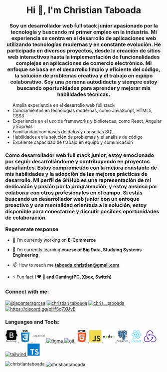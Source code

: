 <h1 align="center">Hi 👋, I'm Christian Taboada</h1>
<h3 align="center">Soy un desarrollador web full stack junior apasionado por la tecnología y buscando mi primer empleo en la industria. Mi experiencia se centra en el desarrollo de aplicaciones web utilizando tecnologías modernas y en constante evolución. He participado en diversos proyectos, desde la creación de sitios web interactivos hasta la implementación de funcionalidades complejas en aplicaciones de comercio electrónico. Mi enfoque se basa en el desarrollo limpio y eficiente del código, la solución de problemas creativa y el trabajo en equipo colaborativo. Soy una persona autodidacta y siempre estoy buscando oportunidades para aprender y mejorar mis habilidades técnicas.
  </h3>
<ul
Habilidades destacadas:

<li>Amplia experiencia en el desarrollo web full stack</li>
<li>Conocimientos en tecnologías modernas, como JavaScript, HTML5, CSS3</li>
<li>Experiencia en el uso de frameworks y bibliotecas, como React, Angular y Express</li>
<li>Familiaridad con bases de datos y consultas SQL</li>
<li>Habilidades en la solución de problemas y el análisis de código</li>
<li>Excelente capacidad de trabajo en equipo y comunicación</li>
</ul>

<h3>
Como desarrollador web full stack junior, estoy emocionado por seguir desarrollándome y contribuyendo en proyectos desafiantes. Estoy comprometido con la mejora constante de mis habilidades y la adopción de las mejores prácticas de desarrollo. Mi perfil de GitHub es una representación de mi dedicación y pasión por la programación, y estoy ansioso por colaborar con otros profesionales en el campo. Si estás buscando un desarrollador web junior con un enfoque proactivo y una mentalidad orientada a la solución, estoy disponible para conectarme y discutir posibles oportunidades de colaboración.





Regenerate response
</h3>

- 🔭 I’m currently working on **E-Commerce**

- 🌱 I’m currently learning **course of Big Data, Studying Systems Engineering**

- 📫 How to reach me **taboada.christian@gmail.com**

- ⚡ Fun fact **I ❤️ 🐶 and Gaming(PC, Xbox, Switch)**

<h3 align="left">Connect with me:</h3>
<p align="left">
<a href="https://twitter.com/@lapanteragrosa" target="blank"><img align="center" src="https://raw.githubusercontent.com/rahuldkjain/github-profile-readme-generator/master/src/images/icons/Social/twitter.svg" alt="@lapanteragrosa" height="30" width="40" /></a>
<a href="https://linkedin.com/in/christian taboada" target="blank"><img align="center" src="https://raw.githubusercontent.com/rahuldkjain/github-profile-readme-generator/master/src/images/icons/Social/linked-in-alt.svg" alt="christian taboada" height="30" width="40" /></a>
<a href="https://instagram.com/chris__taboada" target="blank"><img align="center" src="https://raw.githubusercontent.com/rahuldkjain/github-profile-readme-generator/master/src/images/icons/Social/instagram.svg" alt="chris__taboada" height="30" width="40" /></a>
<a href="https://discord.gg/https://discord.gg/pHfSq7XUvB" target="blank"><img align="center" src="https://raw.githubusercontent.com/rahuldkjain/github-profile-readme-generator/master/src/images/icons/Social/discord.svg" alt="https://discord.gg/pHfSq7XUvB" height="30" width="40" /></a>
</p>

<h3 align="left">Languages and Tools:</h3>
<p align="left"> <a href="https://getbootstrap.com" target="_blank" rel="noreferrer"> <img src="https://raw.githubusercontent.com/devicons/devicon/master/icons/bootstrap/bootstrap-plain-wordmark.svg" alt="bootstrap" width="40" height="40"/> </a> <a href="https://www.w3schools.com/css/" target="_blank" rel="noreferrer"> <img src="https://raw.githubusercontent.com/devicons/devicon/master/icons/css3/css3-original-wordmark.svg" alt="css3" width="40" height="40"/> </a> <a href="https://expressjs.com" target="_blank" rel="noreferrer"> <img src="https://raw.githubusercontent.com/devicons/devicon/master/icons/express/express-original-wordmark.svg" alt="express" width="40" height="40"/> </a> <a href="https://www.figma.com/" target="_blank" rel="noreferrer"> <img src="https://www.vectorlogo.zone/logos/figma/figma-icon.svg" alt="figma" width="40" height="40"/> </a> <a href="https://git-scm.com/" target="_blank" rel="noreferrer"> <img src="https://www.vectorlogo.zone/logos/git-scm/git-scm-icon.svg" alt="git" width="40" height="40"/> </a> <a href="https://www.w3.org/html/" target="_blank" rel="noreferrer"> <img src="https://raw.githubusercontent.com/devicons/devicon/master/icons/html5/html5-original-wordmark.svg" alt="html5" width="40" height="40"/> </a> <a href="https://developer.mozilla.org/en-US/docs/Web/JavaScript" target="_blank" rel="noreferrer"> <img src="https://raw.githubusercontent.com/devicons/devicon/master/icons/javascript/javascript-original.svg" alt="javascript" width="40" height="40"/> </a> <a href="https://nodejs.org" target="_blank" rel="noreferrer"> <img src="https://raw.githubusercontent.com/devicons/devicon/master/icons/nodejs/nodejs-original-wordmark.svg" alt="nodejs" width="40" height="40"/> </a> <a href="https://www.postgresql.org" target="_blank" rel="noreferrer"> <img src="https://raw.githubusercontent.com/devicons/devicon/master/icons/postgresql/postgresql-original-wordmark.svg" alt="postgresql" width="40" height="40"/> </a> <a href="https://reactjs.org/" target="_blank" rel="noreferrer"> <img src="https://raw.githubusercontent.com/devicons/devicon/master/icons/react/react-original-wordmark.svg" alt="react" width="40" height="40"/> </a> <a href="https://redux.js.org" target="_blank" rel="noreferrer"> <img src="https://raw.githubusercontent.com/devicons/devicon/master/icons/redux/redux-original.svg" alt="redux" width="40" height="40"/> </a> <a href="https://tailwindcss.com/" target="_blank" rel="noreferrer"> <img src="https://www.vectorlogo.zone/logos/tailwindcss/tailwindcss-icon.svg" alt="tailwind" width="40" height="40"/> </a> <a href="https://www.typescriptlang.org/" target="_blank" rel="noreferrer"> <img src="https://raw.githubusercontent.com/devicons/devicon/master/icons/typescript/typescript-original.svg" alt="typescript" width="40" height="40"/> </a> </p>

<p><img align="left" src="https://github-readme-stats.vercel.app/api/top-langs?username=christiantaboada&show_icons=true&locale=en&layout=compact" alt="christiantaboada" /></p>

<p>&nbsp;<img align="center" src="https://github-readme-stats.vercel.app/api?username=christiantaboada&show_icons=true&locale=en" alt="christiantaboada" /></p>
